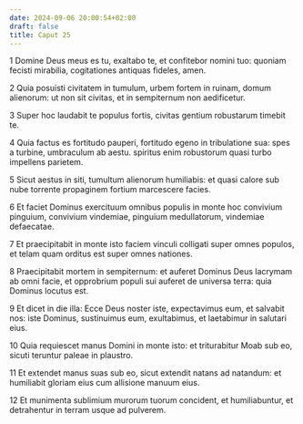 ```yaml
---
date: 2024-09-06 20:00:54+02:00
draft: false
title: Caput 25
---
```





1 Domine Deus meus es tu, exaltabo te, et confitebor nomini tuo: quoniam fecisti mirabilia, cogitationes antiquas fideles, amen.

2 Quia posuisti civitatem in tumulum, urbem fortem in ruinam, domum alienorum: ut non sit civitas, et in sempiternum non aedificetur.

3 Super hoc laudabit te populus fortis, civitas gentium robustarum timebit te.

4 Quia factus es fortitudo pauperi, fortitudo egeno in tribulatione sua: spes a turbine, umbraculum ab aestu. spiritus enim robustorum quasi turbo impellens parietem.

5 Sicut aestus in siti, tumultum alienorum humiliabis: et quasi calore sub nube torrente propaginem fortium marcescere facies.

6 Et faciet Dominus exercituum omnibus populis in monte hoc convivium pinguium, convivium vindemiae, pinguium medullatorum, vindemiae defaecatae.

7 Et praecipitabit in monte isto faciem vinculi colligati super omnes populos, et telam quam orditus est super omnes nationes.

8 Praecipitabit mortem in sempiternum: et auferet Dominus Deus lacrymam ab omni facie, et opprobrium populi sui auferet de universa terra: quia Dominus locutus est.

9 Et dicet in die illa: Ecce Deus noster iste, expectavimus eum, et salvabit nos: iste Dominus, sustinuimus eum, exultabimus, et laetabimur in salutari eius.

10 Quia requiescet manus Domini in monte isto: et triturabitur Moab sub eo, sicuti teruntur paleae in plaustro.

11 Et extendet manus suas sub eo, sicut extendit natans ad natandum: et humiliabit gloriam eius cum allisione manuum eius.

12 Et munimenta sublimium murorum tuorum concident, et humiliabuntur, et detrahentur in terram usque ad pulverem.

